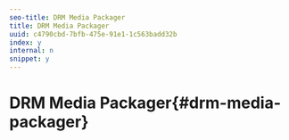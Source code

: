 ```yaml
---
seo-title: DRM Media Packager
title: DRM Media Packager
uuid: c4790cbd-7bfb-475e-91e1-1c563badd32b
index: y
internal: n
snippet: y
---
```


# DRM Media Packager{#drm-media-packager}

